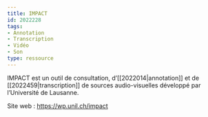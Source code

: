 ```yaml
---
title: IMPACT
id: 2022228
tags:
- Annotation
- Transcription
- Vidéo
- Son
type: ressource
---
```


IMPACT est un outil de consultation, d’[[2022014|annotation]] et de [[2022459|transcription]] de sources audio-visuelles développé par l’Université de Lausanne.

Site web : <https://wp.unil.ch/impact>

